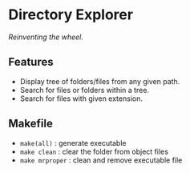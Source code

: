 # Directory Explorer

_Reinventing the wheel._

## Features

- Display tree of folders/files from any given path.
- Search for files or folders within a tree.
- Search for files with given extension.

## Makefile

- `make(all)` : generate executable
- `make clean` : clear the folder from object files
- `make mrproper` : clean and remove executable file